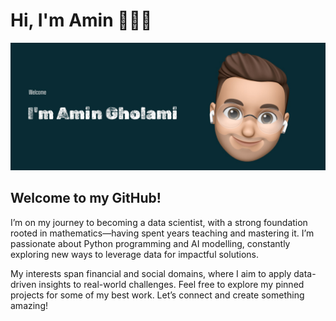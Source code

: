 # Hi, I'm Amin 👨🏻‍💻

![Alt text](https://github.com/AmiinGholami/AmiinGholami/blob/main/Profile.jpg?raw=true "Amin")

## Welcome to my GitHub!

I’m on my journey to becoming a data scientist, with a strong foundation rooted in mathematics—having spent years teaching and mastering it. I’m passionate about Python programming and AI modelling, constantly exploring new ways to leverage data for impactful solutions.

My interests span financial and social domains, where I aim to apply data-driven insights to real-world challenges. Feel free to explore my pinned projects for some of my best work. Let’s connect and create something amazing!
